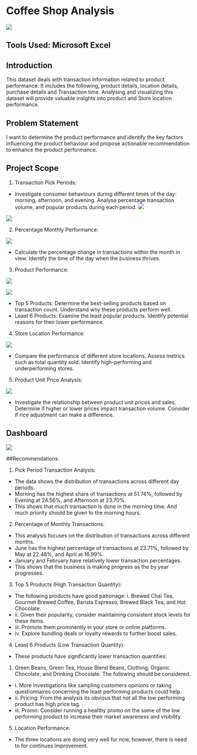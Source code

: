 # Coffee Shop Analysis


![](124.png)



## Tools Used: Microsoft Excel

## Introduction  
This dataset deals with transaction information related to product performance. It includes the following, product details, location details, purchase details and Transaction time.  Analysing and visualizing this dataset will provide valuable insights into product and Store location performance. 

## Problem Statement
I want to determine the product performance and identify the key factors influencing the product behaviour and propose actionable recommendation to enhance the product performance.

## Project Scope
1. Transaction Pick Periods:
- Investigate consumer behaviours during different times of the day: morning, afternoon, and evening. Analyse percentage transaction volume, and popular products during each period.
![](Formular.png)

![](Pick_Period.png)


2. Percentage Monthly Performance:


![](Monthly.png)

-	Calculate the percentage change in transactions within the month in view. Identify the time of the day when the business thrives.
3.	Product Performance:


![](Top_5.png)


![](Least_6.png)

-	Top 5 Products: Determine the best-selling products based on transaction count. Understand why these products perform well.
-	Least 6 Products: Examine the least popular products. Identify potential reasons for their lower performance.

4.	Store Location Performance:


![](Location.png)

-	Compare the performance of different store locations. Assess metrics such as total quantity sold. Identify high-performing and underperforming stores.


5.	Product Unit Price Analysis:

   
![](Unit_Price.png)

-	Investigate the relationship between product unit prices and sales. Determine if higher or lower prices impact transaction volume. Consider if rice adjustment can make a difference.

## Dashboard
![](Dashboard.png)

##Recommendations:
1.	Pick Period Transaction Analysis:
-	The data shows the distribution of transactions across different day periods.
-	Morning has the highest share of transactions at 51.74%, followed by Evening at 24.56%, and Afternoon at 23.70%.
-	This shows that much transaction is done in the morning time. And much priority should be given to the morning hours.
  
2.	Percentage of Monthly Transactions:
-	This analysis focuses on the distribution of transactions across different months.
-	June has the highest percentage of transactions at 23.71%, followed by May at 22.48%, and April at 16.99%.
-	January and February have relatively lower transaction percentages.
-	This shows that the business is making progress as the by year progresses.
  
3.	Top 5 Products (High Transaction Quantity):
-	The following products have good patronage: 
 i.	Brewed Chai Tea, Gourmet Brewed Coffee, Barista Espresso, Brewed Black Tea, and Hot Chocolate.
- ii.	Given their popularity, consider maintaining consistent stock levels for these items.
- iii.	Promote them prominently in your store or online platforms.
- iv.	Explore bundling deals or loyalty rewards to further boost sales.

4.	Least 6 Products (Low Transaction Quantity):
-	These products have significantly lower transaction quantities: 
1.	Green Beans, Green Tea, House Blend Beans, Clothing, Organic Chocolate, and Drinking Chocolate. The following should be considered.
- i.	More investigations like sampling customers opinions or taking questionnaires concerning the least performing products could help. 
- ii.	Pricing: From the analysis its obvious that not all the low performing product has high price tag.
- iii.	Promo: Consider running a healthy promo on the some of the low performing product to increase their market awareness and visibility.

5.	Location Performance:
- The three locations are doing very well for now, however, there is need to for continues improvement.


